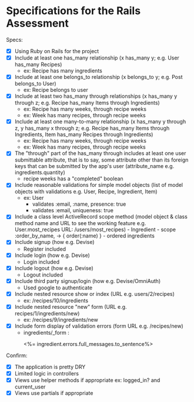 # Specifications for the Rails Assessment

Specs:
- [x] Using Ruby on Rails for the project
- [x] Include at least one has_many relationship (x has_many y; e.g. User has_many Recipes)
    - ex: Recipe has many ingredients
- [x] Include at least one belongs_to relationship (x belongs_to y; e.g. Post belongs_to User)
    - ex: Recipe belongs to user
- [x] Include at least two has_many through relationships (x has_many y through z; e.g. Recipe has_many Items through Ingredients)
    - ex: Recipe has many weeks, through recipe weeks
    - ex: Week has many recipes, through recipe weeks
- [x] Include at least one many-to-many relationship (x has_many y through z, y has_many x through z; e.g. Recipe has_many Items through Ingredients, Item has_many Recipes through Ingredients)
    - ex: Recipe has many weeks, through recipe weeks
    - ex: Week has many recipes, through recipe weeks
- [x] The "through" part of the has_many through includes at least one user submittable attribute, that is to say, some attribute other than its foreign keys that can be submitted by the app's user (attribute_name e.g. ingredients.quantity)
    - recipe weeks has a "completed" boolean
- [x] Include reasonable validations for simple model objects (list of model objects with validations e.g. User, Recipe, Ingredient, Item)
    - ex: User
        - validates :email, :name, presence: true
        - validates :email, uniqueness: true
- [x] Include a class level ActiveRecord scope method (model object & class method name and URL to see the working feature e.g. User.most_recipes URL: /users/most_recipes)
        - Ingredient
            - scope :order_by_name, -> { order(:name) }
        - ordered ingredients
- [x] Include signup (how e.g. Devise)
    - Register included
- [x] Include login (how e.g. Devise)
    - Login included
- [x] Include logout (how e.g. Devise)
    - Logout included
- [x] Include third party signup/login (how e.g. Devise/OmniAuth)
    - Used google to authenticate
- [x] Include nested resource show or index (URL e.g. users/2/recipes)
    - ex: /recipes/10/ingredients
- [x] Include nested resource "new" form (URL e.g. recipes/1/ingredients/new)
    - ex: /recipes/9/ingredients/new
- [x] Include form display of validation errors (form URL e.g. /recipes/new)
    - ingredients/_form : <p class="alert"><%= ingredient.errors.full_messages.to_sentence%></p> 

Confirm:
- [x] The application is pretty DRY
- [x] Limited logic in controllers
- [x] Views use helper methods if appropriate
    ex: logged_in? and current_user
- [x] Views use partials if appropriate
